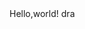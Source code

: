 <!DOCTYPE html>
<html lang="en">
<head>
<title>hello!</title>
</head>
<boby>Hello,world!</body>
</html>dra